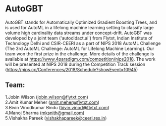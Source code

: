 # AutoGBT
AutoGBT stands for Automatically Optimized Gradient Boosting Trees, and is used for AutoML in a lifelong machine learning setting to classify large volume high cardinality data streams under concept-drift. AutoGBT was developed by a joint team ('autodidact.ai') from Flytxt, Indian Institute of Technology Delhi and CSIR-CEERI as a part of NIPS 2018 AutoML Challenge (The 3rd AutoML Challenge: AutoML for Lifelong Machine Learning). Our team won the first prize in the challenge. More details of the challenge is available at https://www.4paradigm.com/competition/nips2018. The work will be presented at NIPS 2018 during the Competition Track session (https://nips.cc/Conferences/2018/Schedule?showEvent=10945)

## Team:
1.Jobin Wilson (jobin.wilson@flytxt.com)\
2.Amit Kumar Meher (amit.meher@flytxt.com)\
3.Bivin Vinodkumar Bindu (bivin.vinod@flytxt.com)\
4.Manoj Sharma (mksnith@gmail.com)\
5.Vishakha Pareek (vishakhapareek@ceeri.res.in)
